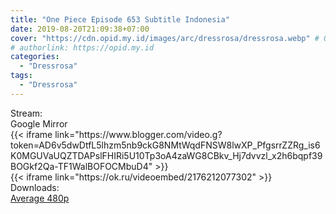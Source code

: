 ```yaml
---
title: "One Piece Episode 653 Subtitle Indonesia"
date: 2019-08-20T21:09:38+07:00
cover: "https://cdn.opid.my.id/images/arc/dressrosa/dressrosa.webp" # Optional, cover
# authorlink: https://opid.my.id
categories:
  - "Dressrosa"
tags:
  - "Dressrosa"
---
```

<div class="ui menu violet borderless inverted">
  <div class="header item active">
        Stream:
    </div>
  <a class="active item" data-tab="google">
    <i class="google drive icon"></i> Google
  </a>
  <a class="item nounderline" data-tab="mirror">
    <i class="odnoklassniki icon"></i> Mirror
  </a>
</div>
<div class="ui bottom attached tab segment active" style="border:0 !important;" data-tab="google">
{{< iframe link="https://www.blogger.com/video.g?token=AD6v5dwDtfL5lhzm5nb9ckG8NMtWqdFNSW8lwXP_PfgsrrZZRg_is6K0MGUVaUQZTDAPslFHIRi5U10Tp3oA4zaWG8CBkv_Hj7dvvzl_x2h6bqpf39BOGkf2Qa-TF1WalBOFOCMbuD4" >}}
</div>
<div class="ui bottom attached tab segment" style="border:0 !important;" data-tab="mirror">
{{< iframe link="https://ok.ru/videoembed/2176212077302" >}}
</div>
<div class="ui menu violet borderless inverted">
  <div class="header item active">
        Downloads:
    </div>
  <a class="item nounderline" href="https://ouo.io/Pgii14" target="_blank" rel="dofollow"><i class="google drive icon"></i>
    Average 480p</a>
</div>